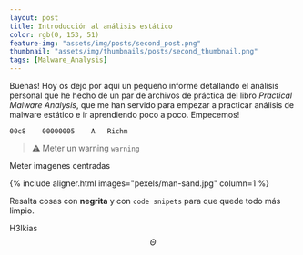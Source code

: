 ```yaml
---
layout: post
title: Introducción al análisis estático 
color: rgb(0, 153, 51)
feature-img: "assets/img/posts/second_post.png"
thumbnail: "assets/img/thumbnails/posts/second_thumbnail.png"
tags: [Malware_Analysis]
---
```


Buenas! Hoy os dejo por aquí un pequeño informe detallando el análisis personal que he hecho de un par de archivos de práctica del libro _Practical Malware Analysis_, que me han servido para empezar a practicar análisis de malware estático e ir aprendiendo poco a poco. Empecemos!

```hex
00c8	00000005	A	Richm
```

> ⚠️ Meter un warning  `warning`

Meter imagenes centradas 

{% include aligner.html images="pexels/man-sand.jpg" column=1 %}


Resalta cosas con **negrita** y con `code snipets` para que quede todo más limpio. 

H3lkias 
$$ \Theta $$